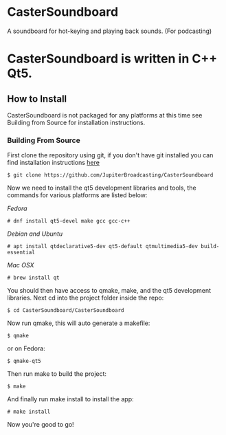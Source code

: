 CasterSoundboard
================

A soundboard for hot-keying and playing back sounds. (For podcasting)

CasterSoundboard is written in C++ Qt5.
=======

## How to Install

CasterSoundboard is not packaged for any platforms at this time see
Building from Source for installation instructions.

### Building From Source

First clone the repository using git, if you don't have git installed
you can find installation instructions [here](https://git-scm.com)

```
$ git clone https://github.com/JupiterBroadcasting/CasterSoundboard
```

Now we need to install the qt5 development libraries and tools, the
commands for various platforms are listed below:

*Fedora*
```
# dnf install qt5-devel make gcc gcc-c++
```

*Debian and Ubuntu*
```
# apt install qtdeclarative5-dev qt5-default qtmultimedia5-dev build-essential
```

*Mac OSX*
```
# brew install qt
```

You should then have access to qmake, make, and the qt5 development
libraries. Next cd into the project folder inside the repo:

```
$ cd CasterSoundboard/CasterSoundboard
```

Now run qmake, this will auto generate a makefile:

```
$ qmake
```

or on Fedora:

```
$ qmake-qt5
```

Then run make to build the project:

```
$ make
```

And finally run make install to install the app:

```
# make install
```

Now you're good to go!
